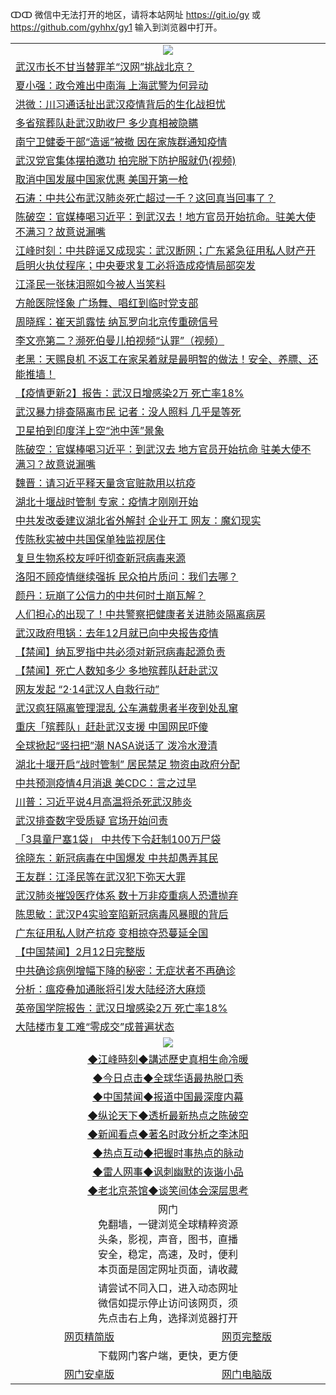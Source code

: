 ↀↀ 微信中无法打开的地区，请将本站网址 https://git.io/gy 或 https://github.com/gyhhx/gy1 输入到浏览器中打开。 

 <table>

  <tr>
    <td colspan="2" align=center><img src="https://cdn.jsdelivr.net/gh/gyoupiodf/im1/20190822-2.jpg"></td>
 </tr>
<tr><td colspan="2" align="left"><a href="https://xball.casa/oo.aspx?name=c1130110&key=eqxowaguscvmxdgc&from=gy">武汉市长不甘当替罪羊“汉网”挑战北京？</a></td></tr>
<tr><td colspan="2" align="left"><a href="https://xball.casa/oo.aspx?name=c1130086&key=eqxowaguscvmxdgc&from=gy">夏小强：政令难出中南海 上海武警为何异动</a></td></tr>
<tr><td colspan="2" align="left"><a href="https://xball.casa/oo.aspx?name=c1130043&key=eqxowaguscvmxdgc&from=gy">洪微：川习通话扯出武汉疫情背后的生化战担忧</a></td></tr>
<tr><td colspan="2" align="left"><a href="https://xball.casa/oo.aspx?name=c1129981&key=eqxowaguscvmxdgc&from=gy">多省殡葬队赴武汉助收尸 多少真相被隐瞒</a></td></tr>
<tr><td colspan="2" align="left"><a href="https://xball.casa/oo.aspx?name=c1129983&key=eqxowaguscvmxdgc&from=gy">南宁卫健委干部“造谣”被撤 因在家族群通知疫情</a></td></tr>
<tr><td colspan="2" align="left"><a href="https://xball.casa/oo.aspx?name=c1130089&key=eqxowaguscvmxdgc&from=gy">武汉党官集体摆拍邀功 拍完脱下防护服就仍(视频)</a></td></tr>
<tr><td colspan="2" align="left"><a href="https://xball.casa/oo.aspx?name=c1130084&key=eqxowaguscvmxdgc&from=gy">取消中国发展中国家优惠 美国开第一枪</a></td></tr>
<tr><td colspan="2" align="left"><a href="https://xball.casa/oo.aspx?name=c816850&key=eqxowaguscvmxdgc&from=gy">石涛：中共公布武汉肺炎死亡超过一千？这回真当回事了？</a></td></tr>
<tr><td colspan="2" align="left"><a href="https://xball.casa/oo.aspx?name=c816932&key=eqxowaguscvmxdgc&from=gy">陈破空：官媒棒喝习近平：到武汉去！地方官员开始抗命。驻美大使不满习？故意说漏嘴</a></td></tr>
<tr><td colspan="2" align="left"><a href="https://xball.casa/oo.aspx?name=c922850&key=eqxowaguscvmxdgc&from=gy">江峰时刻：中共辟谣又成现实：武汉断网；广东紧急征用私人财产开启明火执仗程序；中央要求复工必将造成疫情局部突发</a></td></tr>

<tr><td colspan="2" align="left"><a href="https://xball.casa/oo.aspx?name=c1130129&key=eqxowaguscvmxdgc&from=gy">江泽民一张抹泪照如今被人当笑料</a></td></tr>
<tr><td colspan="2" align="left"><a href="https://xball.casa/oo.aspx?name=c1130062&key=eqxowaguscvmxdgc&from=gy">方舱医院怪象 广场舞、唱红到临时党支部</a></td></tr>
<tr><td colspan="2" align="left"><a href="https://xball.casa/oo.aspx?name=c1130063&key=eqxowaguscvmxdgc&from=gy">周晓辉：崔天凯露怯  纳瓦罗向北京传重磅信号</a></td></tr>
<tr><td colspan="2" align="left"><a href="https://xball.casa/oo.aspx?name=c1130115&key=eqxowaguscvmxdgc&from=gy">李文亮第二？濒死伯曼儿拍视频“认罪”（视频）</a></td></tr>
<tr><td colspan="2" align="left"><a href="https://xball.casa/oo.aspx?name=c1130092&key=eqxowaguscvmxdgc&from=gy">老黑：天赐良机 不返工在家呆着就是最明智的做法！安全、养膘、还能推墙！</a></td></tr>
<tr><td colspan="2" align="left"><a href="https://xball.casa/oo.aspx?name=c1129791&key=eqxowaguscvmxdgc&from=gy">【疫情更新2】报告：武汉日增感染2万 死亡率18%</a></td></tr>
<tr><td colspan="2" align="left"><a href="https://xball.casa/oo.aspx?name=c1130112&key=eqxowaguscvmxdgc&from=gy">武汉暴力排查隔离市民 记者：没人照料 几乎是等死</a></td></tr>
<tr><td colspan="2" align="left"><a href="https://xball.casa/oo.aspx?name=c1130098&key=eqxowaguscvmxdgc&from=gy">卫星拍到印度洋上空“池中莲”景象</a></td></tr>
<tr><td colspan="2" align="left"><a href="https://xball.casa/oo.aspx?name=c1130066&key=eqxowaguscvmxdgc&from=gy">陈破空：官媒棒喝习近平：到武汉去 地方官员开始抗命 驻美大使不满习？故意说漏嘴</a></td></tr>
<tr><td colspan="2" align="left"><a href="https://xball.casa/oo.aspx?name=c1130136&key=eqxowaguscvmxdgc&from=gy">魏晋：请习近平释天量贪官赃款用以抗疫</a></td></tr>
<tr><td colspan="2" align="left"><a href="https://xball.casa/oo.aspx?name=c1130111&key=eqxowaguscvmxdgc&from=gy">湖北十堰战时管制 专家：疫情才刚刚开始</a></td></tr>
<tr><td colspan="2" align="left"><a href="https://xball.casa/oo.aspx?name=c1130116&key=eqxowaguscvmxdgc&from=gy">中共发改委建议湖北省外解封 企业开工 网友：魔幻现实</a></td></tr>
<tr><td colspan="2" align="left"><a href="https://xball.casa/oo.aspx?name=c1130012&key=eqxowaguscvmxdgc&from=gy">传陈秋实被中共国保单独监视居住</a></td></tr>
<tr><td colspan="2" align="left"><a href="https://xball.casa/oo.aspx?name=c1130028&key=eqxowaguscvmxdgc&from=gy">复旦生物系校友呼吁彻查新冠病毒来源</a></td></tr>
<tr><td colspan="2" align="left"><a href="https://xball.casa/oo.aspx?name=c1130087&key=eqxowaguscvmxdgc&from=gy">洛阳不顾疫情继续强拆 民众拍片质问：我们去哪？</a></td></tr>
<tr><td colspan="2" align="left"><a href="https://xball.casa/oo.aspx?name=c1130029&key=eqxowaguscvmxdgc&from=gy">颜丹：玩崩了公信力的中共何时土崩瓦解？</a></td></tr>
<tr><td colspan="2" align="left"><a href="https://xball.casa/oo.aspx?name=c1130141&key=eqxowaguscvmxdgc&from=gy">人们担心的出现了！中共警察把健康者关进肺炎隔离病房</a></td></tr>
<tr><td colspan="2" align="left"><a href="https://xball.casa/oo.aspx?name=c1130103&key=eqxowaguscvmxdgc&from=gy">武汉政府甩锅：去年12月就已向中央报告疫情</a></td></tr>
<tr><td colspan="2" align="left"><a href="https://xball.casa/oo.aspx?name=c1130088&key=eqxowaguscvmxdgc&from=gy">【禁闻】纳瓦罗指中共必须对新冠病毒起源负责</a></td></tr>
<tr><td colspan="2" align="left"><a href="https://xball.casa/oo.aspx?name=c1130090&key=eqxowaguscvmxdgc&from=gy">【禁闻】死亡人数知多少 多地殡葬队赶赴武汉</a></td></tr>
<tr><td colspan="2" align="left"><a href="https://xball.casa/oo.aspx?name=c1130071&key=eqxowaguscvmxdgc&from=gy">网友发起 “2·14武汉人自救行动”</a></td></tr>
<tr><td colspan="2" align="left"><a href="https://xball.casa/oo.aspx?name=c1130114&key=eqxowaguscvmxdgc&from=gy">武汉疯狂隔离管理混乱 公车满载患者半夜到处乱窜</a></td></tr>
<tr><td colspan="2" align="left"><a href="https://xball.casa/oo.aspx?name=c1130017&key=eqxowaguscvmxdgc&from=gy">重庆「殡葬队」赶赴武汉支援 中国网民吓傻</a></td></tr>
<tr><td colspan="2" align="left"><a href="https://xball.casa/oo.aspx?name=c1130099&key=eqxowaguscvmxdgc&from=gy">全球掀起“竖扫把”潮 NASA说话了 泼冷水澄清</a></td></tr>
<tr><td colspan="2" align="left"><a href="https://xball.casa/oo.aspx?name=c1130100&key=eqxowaguscvmxdgc&from=gy">湖北十堰开启“战时管制” 居民禁足 物资由政府分配</a></td></tr>
<tr><td colspan="2" align="left"><a href="https://xball.casa/oo.aspx?name=c1130041&key=eqxowaguscvmxdgc&from=gy">中共预测疫情4月消退 美CDC：言之过早</a></td></tr>
<tr><td colspan="2" align="left"><a href="https://xball.casa/oo.aspx?name=c1130023&key=eqxowaguscvmxdgc&from=gy">川普：习近平说4月高温将杀死武汉肺炎</a></td></tr>
<tr><td colspan="2" align="left"><a href="https://xball.casa/oo.aspx?name=c1130072&key=eqxowaguscvmxdgc&from=gy">武汉排查数字受质疑 官场开始问责</a></td></tr>
<tr><td colspan="2" align="left"><a href="https://xball.casa/oo.aspx?name=c1129993&key=eqxowaguscvmxdgc&from=gy">「3具童尸塞1袋」 中共传下令赶制100万尸袋</a></td></tr>
<tr><td colspan="2" align="left"><a href="https://xball.casa/oo.aspx?name=c1130135&key=eqxowaguscvmxdgc&from=gy">徐晓东：新冠病毒在中国爆发 中共却愚弄其民</a></td></tr>
<tr><td colspan="2" align="left"><a href="https://xball.casa/oo.aspx?name=c1130146&key=eqxowaguscvmxdgc&from=gy">王友群：江泽民等在武汉犯下弥天大罪</a></td></tr>
<tr><td colspan="2" align="left"><a href="https://xball.casa/oo.aspx?name=c1130117&key=eqxowaguscvmxdgc&from=gy">武汉肺炎摧毁医疗体系 数十万非疫重病人恐遭抛弃</a></td></tr>
<tr><td colspan="2" align="left"><a href="https://xball.casa/oo.aspx?name=c1130013&key=eqxowaguscvmxdgc&from=gy">陈思敏：武汉P4实验室陷新冠病毒风暴眼的背后</a></td></tr>
<tr><td colspan="2" align="left"><a href="https://xball.casa/oo.aspx?name=c1130083&key=eqxowaguscvmxdgc&from=gy">广东征用私人财产抗疫 变相掠夺恐蔓延全国</a></td></tr>
<tr><td colspan="2" align="left"><a href="https://xball.casa/oo.aspx?name=c1130138&key=eqxowaguscvmxdgc&from=gy">【中国禁闻】2月12日完整版</a></td></tr>
<tr><td colspan="2" align="left"><a href="https://xball.casa/oo.aspx?name=c1130065&key=eqxowaguscvmxdgc&from=gy">中共确诊病例增幅下降的秘密：无症状者不再确诊</a></td></tr>
<tr><td colspan="2" align="left"><a href="https://xball.casa/oo.aspx?name=c1130134&key=eqxowaguscvmxdgc&from=gy">分析：瘟疫叠加通胀将引发大陆经济大麻烦</a></td></tr>
<tr><td colspan="2" align="left"><a href="https://xball.casa/oo.aspx?name=c1130064&key=eqxowaguscvmxdgc&from=gy">英帝国学院报告：武汉日增感染2万 死亡率18%</a></td></tr>
<tr><td colspan="2" align="left"><a href="https://xball.casa/oo.aspx?name=c1129982&key=eqxowaguscvmxdgc&from=gy">大陆楼市复工难“零成交”成普遍状态</a></td></tr>

 <tr>
   <td colspan="2" align=center><img src="https://cdn.jsdelivr.net/gh/gyoupiodf/im1/jf-1.jpg"></td>
  </tr>
   <tr>
   <td colspan="2" align=center> 
<a href="https://xball.casa/oo.aspx?name=c922850&key=eqxowaguscvmxdgc&from=gy&tag=9877">◆江峰時刻◆講述歷史真相生命冷暖</a><br/>
    </td>
  </tr>
   <tr>
   <td colspan="2" align=center> 
<a href="https://xball.casa/oo.aspx?name=c816850&key=eqxowaguscvmxdgc&from=gy&tag=9877">◆今日点击◆全球华语最热脱口秀</a><br/>
    </td>
  </tr>
  <tr>
  <td colspan="2" align=center>
<a href="https://xball.casa/oo.aspx?name=c816860&key=eqxowaguscvmxdgc&from=gy&tag=99733110">◆中国禁闻◆报道中国最深度内幕</a><br/>
   </tr>
  <tr>
     <td colspan="2" align=center>
<a href="https://xball.casa/oo.aspx?name=c816855&key=eqxowaguscvmxdgc&from=gy&tag=997110">◆纵论天下◆透析最新热点之陈破空</a><br/>
   </tr>
   <tr>
      <td colspan="2" align=center>
<a href="https://xball.casa/oo.aspx?name=c838308&key=eqxowaguscvmxdgc&from=gy&tag=9973110">◆新闻看点◆著名时政分析之李沐阳</a><br/>
   </tr>
   <tr>
     <td colspan="2" align=center>
<a href="https://xball.casa/oo.aspx?name=c816852&key=eqxowaguscvmxdgc&from=gy&tag=9733110">◆热点互动◆把握时事热点的脉动</a><br/>
   </tr>
   <tr>
      <td colspan="2" align=center>
<a href="https://xball.casa/oo.aspx?name=c816694&key=eqxowaguscvmxdgc&from=gy&tag=93310">◆雷人网事◆讽刺幽默的诙谐小品</a><br/>
   </tr>
   <tr>
    <td colspan="2" align=center>
<a href="https://xball.casa/oo.aspx?name=c816650&key=eqxowaguscvmxdgc&from=gy&tag=9973110">◆老北京茶馆◆谈笑间体会深层思考</a><br/>
   </tr>
<tr>
    <td colspan="2" align="center">网门<br/>免翻墙，一键浏览全球精粹资源<br/>头条，影视，声音，图书，直播<br/>安全，稳定，高速，及时，便利<br/>本页面是固定网址页面，请收藏</td>
  <tr>
  <tr>
    <td colspan="2" align="center">请尝试不同入口，进入动态网址<br/>微信如提示停止访问该网页，须<br/>先点击右上角，选择浏览器打开</td>
  <tr>  
  <tr>
    <td align="center"><a href="https://gitcdn.xyz/repo/otiny/up/master/show002.htm">网页精简版</a></td>
    <td align="center"><a href="https://gitcdn.xyz/repo/otiny/up/master/show001.htm">网页完整版</a></td>
  </tr>
  <tr>
    <td colspan="2" align="center">下载网门客户端，更快，更方便</td>
  <tr>
  <tr>
    <td align="center"><a href="https://raw.githubusercontent.com/opipe/up/master/oGatea.apk">网门安卓版</a></td>
    <td align="center"><a href="https://raw.githubusercontent.com/opipe/up/master/oGate.zip">网门电脑版</a></td>
  </tr>

</table>

